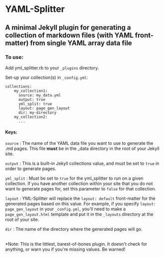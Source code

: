 # YAML-Splitter
## A minimal Jekyll plugin for generating a collection of markdown files (with YAML front-matter) from single YAML array data file

### To use:
Add yml_splitter.rb to your `_plugins` directory.

Set-up your collection(s) in `_config.yml`:
```
collections:
    my_collection1:
      source: my_data.yml
      output: true
      yml_split: true
      layout: page_gen_layout
      dir: my-directory
    my_collection2:
      ...
```
#### Keys:
`source` : The name of the YAML data file you want to use to generate the .md pages. This file __must__ be in the _data directory in the root of your Jekyll site.

`output` : This is a built-in Jekyll collections value, and must be set to `true` in order to generate pages.

`yml_split` : Must be set to `true` for the yml_splitter to run on a given collection. If you have another collection within your site that you do not want to generate pages for, set this parameter to `false` for that collection.

`layout` : YML-Splitter will replace the `layout: default` front-matter for the generated pages based on this value. For example, if you specify `layout: page_gen_layout` in your `_config.yml`, you'll need to make a `page_gen_layout.html` template and put it in the `_layouts` directory at the root of your site.

`dir` : The name of the directory where the generated pages will go.


</br>
*Note: This is the littlest, barest-of-bones plugin. It doesn't check for anything, or warn you if you're missing values. Be warned!
